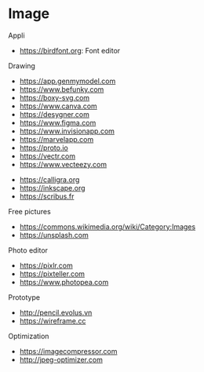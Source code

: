 # Image

Appli
* https://birdfont.org: Font editor

Drawing
* https://app.genmymodel.com
* https://www.befunky.com
* https://boxy-svg.com
* https://www.canva.com
* https://desygner.com
* https://www.figma.com
* https://www.invisionapp.com
* https://marvelapp.com
* https://proto.io
* https://vectr.com
* https://www.vecteezy.com

+ https://calligra.org
+ https://inkscape.org
+ https://scribus.fr

Free pictures
* https://commons.wikimedia.org/wiki/Category:Images
* https://unsplash.com

Photo editor
* https://pixlr.com
* https://pixteller.com
* https://www.photopea.com

Prototype
+ http://pencil.evolus.vn
+ https://wireframe.cc

Optimization
* https://imagecompressor.com
* http://jpeg-optimizer.com
